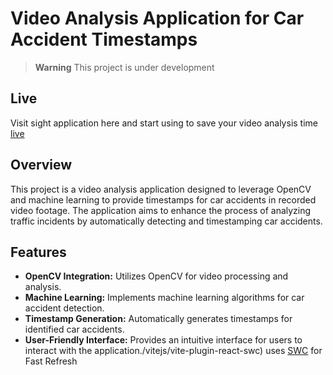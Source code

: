 # Video Analysis Application for Car Accident Timestamps

> __Warning__
> This project is under development

## Live

Visit sight application here and start using to save your video analysis time
[live](https://sightanalyzer.vercel.app)

## Overview

This project is a video analysis application designed to leverage OpenCV and machine learning to provide timestamps for car accidents in recorded video footage. The application aims to enhance the process of analyzing traffic incidents by automatically detecting and timestamping car accidents.

## Features

- **OpenCV Integration:** Utilizes OpenCV for video processing and analysis.
- **Machine Learning:** Implements machine learning algorithms for car accident detection.
- **Timestamp Generation:** Automatically generates timestamps for identified car accidents.
- **User-Friendly Interface:** Provides an intuitive interface for users to interact with the application./vitejs/vite-plugin-react-swc) uses [SWC](https://swc.rs/) for Fast Refresh
